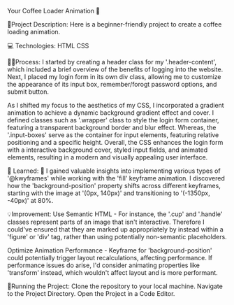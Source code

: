 Your Coffee Loader Animation 🍵

🎨Project Description: Here is a beginner-friendly project to create a coffee loading animation.

💻 Technologies: HTML CSS

👩‍🍳Process: I started by creating a header class for my '.header-content', which included a brief overview of the benefits of logging into the website. Next, I placed my login form in its own div class, allowing me to customize the appearance of its input box, remember/forogt password options, and submit button.

As I shifted my focus to the aesthetics of my CSS, I incorporated a gradient animation to achieve a dynamic background gradient effect and cover. I defined classes such as '.wrapper' class to style the login form container, featuring a transparent background border and blur effect. Whereas, the '.input-boxes' serve as the container for input elements, featuring relative positioning and a specific height. Overall, the CSS enhances the login form with a interactive background cover, styled input fields, and animated elements, resulting in a modern and visually appealing user interface.

📝 Learned: 🧠 I gained valuable insights into implementing various types of '@kwyframes' while working with the 'fill' keyframe animation. I discovered how the 'background-position' property shifts across different keyframes, starting with the image at '(0px, 140px)' and transitioning to '(-1350px, -40px)' at 80%.

💡Improvement:
Use Semantic HTML - For instance, the '.cup' and '.handle' classes represent parts of an image that isn't interactive. Therefore I could've ensured that they are marked up appropriately by instead within a 'figure' or 'div' tag, rather than using potentially non-semantic placeholders.

Optimize Animation Performance - Keyframe for 'background-position' could potentially trigger layout recalculations, affecting performance. If performance issues do arise, I'd consider animating properties like 'transform' instead, which wouldn't affect layout and is more performant. 

🚦Running the Project: Clone the repository to your local machine. Navigate to the Project Directory. Open the Project in a Code Editor.

